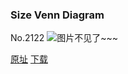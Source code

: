 ### Size Venn Diagram
No.2122
![图片不见了~~~](https://imgs.xkcd.com/comics/size_venn_diagram.png)

[原址](https://xkcd.com//2122) [下载](https://imgs.xkcd.com/comics/size_venn_diagram.png)

